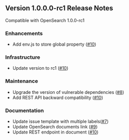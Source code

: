 ## Version 1.0.0.0-rc1 Release Notes

Compatible with OpenSearch 1.0.0-rc1
### Enhancements
* Add env.js to store global property ([#10](https://github.com/opensearch-project/perftop/pull/10))

### Infrastructure
* Update version to rc1 ([#10](https://github.com/opensearch-project/perftop/pull/10))

### Maintenance
* Upgrade the version of vulnerable dependencies ([#8](https://github.com/opensearch-project/perftop/pull/8))
* Add REST API backward compatibility ([#10](https://github.com/opensearch-project/perftop/pull/10))

### Documentation
* Update issue template with multiple labels([#7](https://github.com/opensearch-project/perftop/pull/7))
* Update OpenSearch documents link ([#9](https://github.com/opensearch-project/perftop/pull/9))
* Update REST endpoint in document ([#10](https://github.com/opensearch-project/perftop/pull/10))